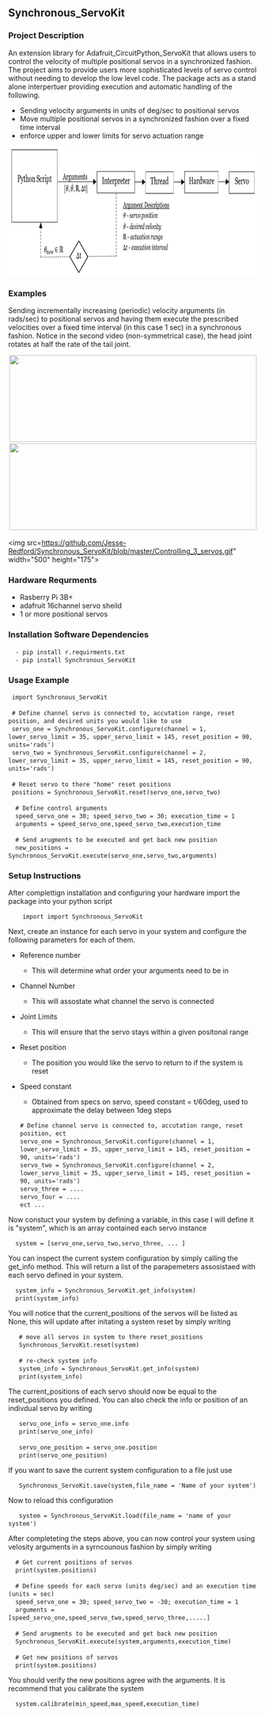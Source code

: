 ## Synchronous_ServoKit

### Project Description
An extension library for Adafruit_CircuitPython_ServoKit that allows users to control the velocity of multiple positional servos in a synchronized fashion. The project aims to provide users more sophisticated levels of servo control without needing to develop the low level code. The package acts as a stand alone interpertuer providing execution and automatic handling of the following. 

 - Sending velocity arguments in units of deg/sec to positional servos 
 - Move multiple positional servos in a synchronized fashion over a fixed time interval
 - enforce upper and lower limits for servo actuation range 

<p align="center">
<img src="https://github.com/Jesse-Redford/Synchronous_ServoKit/blob/master/(1)%20Process_Diagram_Synchronous_ServoKit.PNG" width="1050" height="260"> 
</p>

### Examples 
Sending incrementally increasing (periodic) velocity arguments (in rads/sec) to positional servos and having them execute the prescribed velocities over a fixed time interval (in this case 1 sec) in a synchronous fashion. Notice in the second video (non-symmetrical case), the head joint rotates at half the rate of the tail joint.

<p align="center">
<img src="https://github.com/Jesse-Redford/Synchronous_ServoKit/blob/master/synchronous_control_example.gif" width="500" height="175"> 
<img src="https://github.com/Jesse-Redford/Synchronous_ServoKit/blob/master/varying_rates_synchronous_control_example.gif" width="500" height="175">
 
<img src=https://github.com/Jesse-Redford/Synchronous_ServoKit/blob/master/Controlling_3_servos.gif" width="500" height="175">
</p>


### Hardware Requrments
   - Rasberry Pi 3B+
   - adafruit 16channel servo sheild
   - 1 or more positional servos

### Installation Software Dependencies
      - pip install r.requirments.txt
      - pip install Synchronous_ServoKit
    
  <!--- ### Test 
      - cd working directiory
      - python Synchronous_ServoKit_calibrate.py 
-->


### Usage Example

     import Synchronous_ServoKit
  
     # Define channel servo is connected to, accutation range, reset position, and desired units you would like to use 
     servo_one = Synchronous_ServoKit.configure(channel = 1, lower_servo_limit = 35, upper_servo_limit = 145, reset_position = 90, units='rads')
     servo_two = Synchronous_ServoKit.configure(channel = 2, lower_servo_limit = 35, upper_servo_limit = 145, reset_position = 90, units='rads')
  
     # Reset servo to there "home" reset positions
     positions = Synchronous_ServoKit.reset(servo_one,servo_two) 
  
      # Define control arguments 
      speed_servo_one = 30; speed_servo_two = 30; execution_time = 1 
      arguments = speed_servo_one,speed_servo_two,execution_time
  
      # Send arugments to be executed and get back new position 
      new_positions = Synchronous_ServoKit.execute(servo_one,servo_two,arguments)
      
   

### Setup Instructions 

After complettign installation and configuring your hardware import the package into your python script

        import import Synchronous_ServoKit
            
Next, create an instance for each servo in your system and configure the following parameters for each of them. 

- Reference number 
     - This will determine what order your arguments need to be in
- Channel Number
     - This will assostate what channel the servo is connected 
- Joint Limits
     - This will ensure that the servo stays within a given positonal range
- Reset position
     - The position you would like the servo to return to if the system is reset 
- Speed constant
     - Obtained from specs on servo, speed constant = t/60deg, used to approximate the delay between 1deg steps 
  
      # Define channel servo is connected to, accutation range, reset position, ect
      servo_one = Synchronous_ServoKit.configure(channel = 1, lower_servo_limit = 35, upper_servo_limit = 145, reset_position = 90, units='rads')
      servo_two = Synchronous_ServoKit.configure(channel = 2, lower_servo_limit = 35, upper_servo_limit = 145, reset_position = 90, units='rads')
      servo_three = ....
      servo_four = ....
      ect ...
  
Now constuct your system by defining a variable, in this case I will define it is "system", which is an array contained each servo instance

      system = [servo_one,servo_two,servo_three, ... ]
 
You can inspect the current system configuration by simply calling the get_info method. This will return a list of the parapemeters assosistaed with each servo 
defined in your system. 

      system_info = Synchronous_ServoKit.get_info(system)
      print(system_info)
      
You will notice that the current_positions of the servos will be listed as None, this will update after initating a system reset by simply writing
       
       # move all servos in system to there reset_positions
       Synchronous_ServoKit.reset(system)
       
       # re-check system info 
       system_info = Synchronous_ServoKit.get_info(system)
       print(system_info)
       
The current_positions of each servo should now be equal to the reset_positions you defined. You can also check the info or position of an indivdual servo by writing
       
       servo_one_info = servo_one.info
       print(servo_one_info)
       
       servo_one_position = servo_one.position
       print(servo_one_position)
       
If you want to save the current system configuration to a file just use
       
       Synchronous_ServoKit.save(system,file_name = 'Name of your system')
       
Now to reload this configuration 
       
       system = Synchronous_ServoKit.load(file_name = 'name of your system')
       
After completeting the steps above, you can now control your system using velosity arguments in a syrncounous fashion by simply writing
      
      # Get current positions of servos
      print(system.positions)
      
      # Define speeds for each servo (units deg/sec) and an execution time (units = sec) 
      speed_servo_one = 30; speed_servo_two = -30; execution_time = 1 
      arguments = [speed_servo_one,speed_servo_two,speed_servo_three,.....] 
  
      # Send arugments to be executed and get back new position 
      Synchronous_ServoKit.execute(system,arguments,execution_time)
      
      # Get new positions of servos
      print(system.positions)
      
You should verify the new positions agree with the arguments. It is recommend that you calibrate the system 

      system.calibrate(min_speed,max_speed,execution_time)




  
  
  
  
